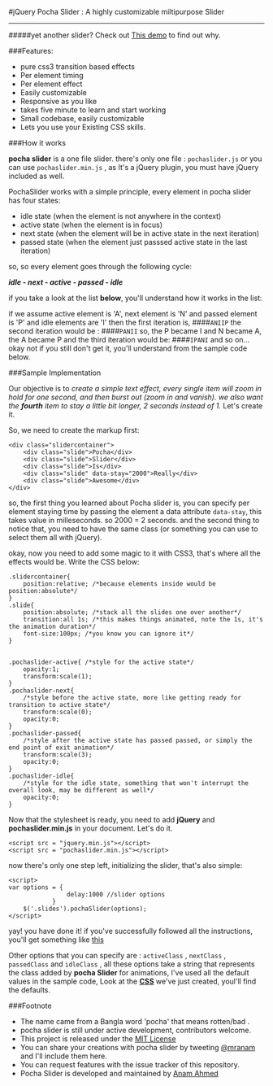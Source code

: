 #jQuery Pocha Slider : A highly customizable miltipurpose Slider

****

#####yet another slider? Check out [This demo](http://demo.anam.co/pochaslider) to find out why.

###Features:

* pure css3 transition based effects
* Per element timing
* Per element effect
* Easily customizable
* Responsive as you like
* takes five minute to learn and start working
* Small codebase, easily customizable
* Lets you use your Existing CSS skills.

###How it works

**pocha slider** is a one file slider. there's only one file : `pochaslider.js` or you can use `pochaslider.min.js` , as It's a jQuery plugin, you must have jQuery included as well. 

PochaSlider works with a simple principle, every element in pocha slider has four states:

* idle state (when the element is not anywhere in the context)
* active state (when the element is in focus)
* next state (when the element will be in active state in the next iteration)
* passed state (when the element just passsed active state in the last iteration)

so, so every element goes through the following cycle:

__*idle - next - active - passed - idle*__

if you take a look at the list **below**, you'll understand how it works in the list:

if we assume active element is 'A', next element is 'N' and passed element is 'P' and idle elements are 'I' then the first iteration is, 
####`ANIIP`
the second iteration would be :
####`PANII`
so, the P became I and N became A, the A became P
and the third iteration would be:
####`IPANI`
and so on...
okay not if you still don't get it, you'll understand from the sample code below.

###Sample Implementation

Our objective is to *create a simple text effect, every single item will zoom in hold for one second, and then burst out (zoom in and vanish). we also want the __fourth__ item to stay a little bit longer, 2 seconds instead of 1.* Let's create it.

So, we need to create the markup first:

	<div class="slidercontainer">
		<div class="slide">Pocha</div>
		<div class="slide">Slider</div>
		<div class="slide">Is</div>
		<div class="slide" data-stay="2000">Really</div>
		<div class="slide">Awesome</div>
	</div>

so, the first thing you learned about Pocha slider is, you can specify per element staying time by passing the element a data attribute `data-stay`, this takes value in milleseconds. so 2000 = 2 seconds. and the second thing to notice that, you need to have the same class (or something you can use to select them all with jQuery).

okay, now you need to add some magic to it with CSS3, that's where all the effects would be. Write the CSS below:
 

	.slidercontainer{
		position:relative; /*because elements inside would be position:absolute*/
	}
	.slide{
		position:absolute; /*stack all the slides one over another*/
		transition:all 1s; /*this makes things animated, note the 1s, it's the animation duration*/
		font-size:100px; /*you know you can ignore it*/
	}


	.pochaslider-active{ /*style for the active state*/
		opacity:1;
		transform:scale(1);
	}
	.pochaslider-next{ 
		/*style before the active state, more like getting ready for transition to active state*/
		transform:scale(0);
		opacity:0;
	}
	.pochaslider-passed{
		/*style after the active state has passed passed, or simply the end point of exit animation*/
		transform:scale(3);
		opacity:0;
	}
	.pochaslider-idle{ 
		/*style for the idle state, something that won't interrupt the overall look, may be different as well*/
		opacity:0;
	}

Now that the stylesheet is ready, you need to add **jQuery** and **pochaslider.min.js** in your document. Let's do it.

	<script src = "jquery.min.js"></script>
	<script src = "pochaslider.min.js"></script>

now there's only one step left, initializing the slider, that's also simple:

	<script>
	var options = {
					delay:1000 //slider options
				}
		$('.slides').pochaSlider(options);
	</script>

yay! you have done it! if you've successfully followed all the instructions, you'll get something like [this](http://demo.anam.co/pochaslider1)

Other options that you can specify are : `activeClass` , `nextClass` , `passedClass` and `idleClass` , all these options take a string that represents the class added by **pocha Slider** for animations, I've used all the default values in the sample code, Look at the [**CSS**](##the-css-) we've just created, youl'll find the defaults.


###Footnote

* The name came from a Bangla word 'pocha' that means rotten/bad .
* pocha slider is still under active development, contributors welcome.
* This project is released under the [MIT License](http://opensource.org/licenses/MIT)
* You can share your creations with pocha slider by tweeting [@mranam](http://twitter.com/mranam) and I'll include them here.
* You can request features with the issue tracker of this repository.
* Pocha Slider is developed and maintained by [Anam Ahmed](http://anam.co)


















